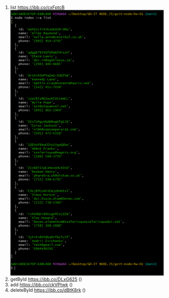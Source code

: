 1. list https://ibb.co/cxFptcB
 ![list](https://github.com/Andrey9019/goit-node-hw-01/blob/main/assests/--a_list.PNG)
2. getById https://ibb.co/DLxG625
   ()
3. add https://ibb.co/ckVPtwk
   ()
4. deleteById https://ibb.co/dBtK8rk
   ()
